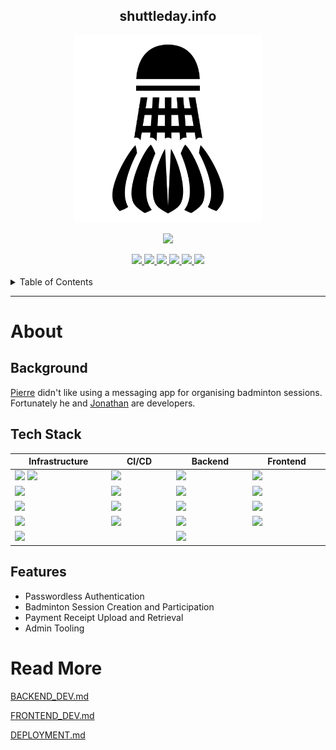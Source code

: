 <div align='center'>

## shuttleday.info

<p>
  <img src="docs/shuttlecock.webp" width=300>
</p>
<p>
  <a href="https://github.com/shuttleday/shuttleday/blob/main/LICENSE.md">
    <img src="https://img.shields.io/badge/license-WTFPL-brightgreen">
  </a>
</p>
<a href="https://jenkins.pierreccesario.com/job/Shuttleday/">
        <img src="https://jenkins.pierreccesario.com/buildStatus/icon?job=Shuttleday">
</a>
<a href="https://sonarqube.pierreccesario.com/dashboard?id=shuttleday_shuttleday_AYaC1XqOjJNBmqHJy_6N">
    <img src="https://sonarqube.pierreccesario.com/api/project_badges/measure?project=shuttleday_shuttleday_AYaC1XqOjJNBmqHJy_6N&metric=alert_status&token=sqb_9aeb7c71da525241c292560b8787ce67ff1a529c">
</a>
<a href="https://sonarqube.pierreccesario.com/dashboard?id=shuttleday_shuttleday_AYaC1XqOjJNBmqHJy_6N">
    <img src="https://sonarqube.pierreccesario.com/api/project_badges/measure?project=shuttleday_shuttleday_AYaC1XqOjJNBmqHJy_6N&metric=coverage&token=sqb_9aeb7c71da525241c292560b8787ce67ff1a529c">
</a>

<a href="https://sonarqube.pierreccesario.com/dashboard?id=shuttleday_shuttleday_AYaC1XqOjJNBmqHJy_6N">
    <img src="https://sonarqube.pierreccesario.com/api/project_badges/measure?project=shuttleday_shuttleday_AYaC1XqOjJNBmqHJy_6N&metric=security_rating&token=sqb_9aeb7c71da525241c292560b8787ce67ff1a529c">
</a>
<a href="https://sonarqube.pierreccesario.com/dashboard?id=shuttleday_shuttleday_AYaC1XqOjJNBmqHJy_6N">
    <img src="https://sonarqube.pierreccesario.com/api/project_badges/measure?project=shuttleday_shuttleday_AYaC1XqOjJNBmqHJy_6N&metric=sqale_rating&token=sqb_9aeb7c71da525241c292560b8787ce67ff1a529c">
</a>
<a href="https://sonarqube.pierreccesario.com/dashboard?id=shuttleday_shuttleday_AYaC1XqOjJNBmqHJy_6N">
    <img src="https://sonarqube.pierreccesario.com/api/project_badges/measure?project=shuttleday_shuttleday_AYaC1XqOjJNBmqHJy_6N&metric=reliability_rating&token=sqb_9aeb7c71da525241c292560b8787ce67ff1a529c">
</a>

</div>
</br>
<details>
  <summary>Table of Contents</summary>
  <ol>
    <li>
      <a href="#about">About</a>
      <ol>
        <li><a href="#background">Background</a></li>
        <li><a href="#tech-stack">Tech Stack</a></li>
        <li><a href="#features">Features</a></li>
      </ol>
    </li>
    <li><a href="#read-more">Read More</a>
    <ol>
        <li><a href="./docs/BACKEND_DEV.md">Backend README</a></li>
        <li><a href="./docs/FRONTEND_DEV.md">Frontend README</a></li>
        <li><a href="./docs/DEPLOYMENT.md">Deployment README</a></li>
    </ol>
    </li>
  </ol>
</details>
<hr/>

# About

## Background

[Pierre](https://pierreccesario.com) didn't like using a messaging app for organising badminton sessions. Fortunately he and [Jonathan](https://tjonathan.com) are developers.

## Tech Stack

<table>
  <thead>
    <tr>
      <th width="500px">Infrastructure</th>
      <th width="500px">CI/CD</th>
      <th width="500px">Backend</th>
      <th width="500px">Frontend</th>
    </tr>
  </thead>
  <tbody>
    <tr width="600px">
      <td> <img src="https://img.shields.io/badge/Amazon_AWS-FF9900?style=for-the-badge&logo=amazonaws&logoColor=white"> <img src= "https://img.shields.io/badge/Red%20Hat-EE0000?style=for-the-badge&logo=redhat&logoColor=white"> </td>
      <td> <img src="https://img.shields.io/badge/Jenkins-D24939?style=for-the-badge&logo=Jenkins&logoColor=white"> </td>
      <td> <img src="https://img.shields.io/badge/MongoDB-4EA94B?style=for-the-badge&logo=mongodb&logoColor=white"> </td>
      <td> <img src="https://img.shields.io/badge/React-20232A?style=for-the-badge&logo=react&logoColor=61DAFB"> </td>
    </tr>
    <tr width="600px">
      <td> <img src="https://img.shields.io/badge/Cloudflare-F38020?style=for-the-badge&logo=Cloudflare&logoColor=white"></td>
      <td> <img src="https://img.shields.io/badge/Jest-C21325?style=for-the-badge&logo=jest&logoColor=white"> </td>
      <td> <img src="https://img.shields.io/badge/Node.js-339933?style=for-the-badge&logo=nodedotjs&logoColor=white"></td>
      <td> <img src="https://img.shields.io/badge/JavaScript-323330?style=for-the-badge&logo=javascript&logoColor=F7DF1E"> </td>
    </tr>
    <tr width="600px">
      <td> <img src="https://img.shields.io/badge/Nginx-009639?style=for-the-badge&logo=nginx&logoColor=white"> </td>
      <td> <img src="https://img.shields.io/badge/Sonarqube-5190cf?style=for-the-badge&logo=sonarqube&logoColor=white"></td>
      <td> <img src="https://img.shields.io/badge/TypeScript-007ACC?style=for-the-badge&logo=typescript&logoColor=white"></td>
      <td> <img src="https://img.shields.io/badge/Webpack-8DD6F9?style=for-the-badge&logo=Webpack&logoColor=white"> </td>
    </tr>
    <tr width="600px">
      <td> <img src="https://img.shields.io/badge/Terraform-7B42BC?style=for-the-badge&logo=terraform&logoColor=white "></td>
      <td> <img src="https://img.shields.io/badge/Docker-2CA5E0?style=for-the-badge&logo=docker&logoColor=white"> </td>
      <td> <img src="https://img.shields.io/badge/Express.js-000000?style=for-the-badge&logo=express&logoColor=white"> </td>
      <td> <img src="https://img.shields.io/badge/Material%20UI-007FFF?style=for-the-badge&logo=mui&logoColor=white""> </td>
    </tr>
    <tr width="600px">
      <td> <img src="https://img.shields.io/badge/Ansible-000000?style=for-the-badge&logo=ansible&logoColor=white "> </td>
      <td> </td>
      <td> <img src="https://img.shields.io/badge/JWT-000000?style=for-the-badge&logo=JSON%20web%20tokens&logoColor=white"> </td>
      <td> </td>
    </tr>
  </tbody>
</table>

## Features

- Passwordless Authentication
- Badminton Session Creation and Participation
- Payment Receipt Upload and Retrieval
- Admin Tooling

# Read More

[BACKEND_DEV.md](./docs/BACKEND_DEV.md)

[FRONTEND_DEV.md](./docs/FRONTEND_DEV.md)

[DEPLOYMENT.md](./docs/DEPLOYMENT.md)
